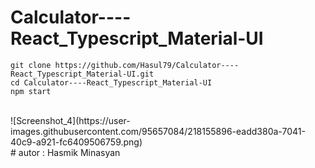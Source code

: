 # Calculator----React_Typescript_Material-UI

```
git clone https://github.com/Hasul79/Calculator----React_Typescript_Material-UI.git
cd Calculator----React_Typescript_Material-UI
npm start
```


<br />
![Screenshot_4](https://user-images.githubusercontent.com/95657084/218155896-eadd380a-7041-40c9-a921-fc6409506759.png)
<br />
# autor : Hasmik Minasyan
